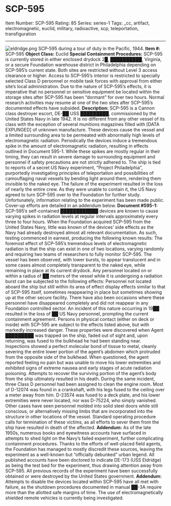 # SCP-595
Item Number: SCP-595
Rating: 85
Series: series-1
Tags: _cc, artifact, electromagnetic, euclid, military, radioactive, scp, teleportation, transfiguration

---

![eldridge.png](http://scp-wiki.wdfiles.com/local--files/scp-595/eldridge.png)
SCP-595 during a tour of duty in the Pacific, 1944.
**Item #:** SCP-595
**Object Class:** Euclid
**Special Containment Procedures:** SCP-595 is currently stored in either enclosed drydock 2█, ██████████, Virginia, or a secure Foundation warehouse district in Philadelphia depending on SCP-595’s current state. Both sites are restricted without Level 3 access clearance or higher. Access to SCP-595’s interior is restricted to specially selected Class D personnel or mobile task forces with approval from either site’s local administration.
Due to the nature of SCP-595’s effects, it is imperative that no personnel or sensitive equipment be located within the storage sites after SCP-595 has been “dormant” for over two hours. Normal research activities may resume at one of the two sites after SCP-595’s documented effects have subsided.
**Description:** SCP-595 is a Cannon class destroyer escort, DE-██ USS █████████, commissioned by the United States Navy in late 1942. It is no different from any other vessel of its class with the exception of several munitions magazines filled with [DATA EXPUNGED] of unknown manufacture. These devices cause the vessel and a limited surrounding area to be permeated with abnormally high levels of electromagnetic radiation.
Periodically the devices induce a tremendous spike in the amount of electromagnetic radiation, resulting in effects outlined in Document 595-1. While these spikes are mostly regular in their timing, they can result in severe damage to surrounding equipment and personnel if safety precautions are not strictly adhered to.
The ship is tied to reports of a secret US Navy experiment, “Project Philadelphia”, purportedly investigating principles of teleportation and possibilities of camouflaging naval vessels by bending light around them, rendering them invisible to the naked eye. The failure of the experiment resulted in the loss of nearly the entire crew. As they were unable to contain it, the US Navy agreed to turn SCP-595 over to the Foundation for further study. Unfortunately, information relating to the experiment has been made public. Cover-up efforts are detailed in an addendum below.
**Document #595-1:** SCP-595’s self-contained ████████████ devices are known to cause varying spikes in radiation levels at regular intervals approximately every three to four hours. When the Foundation acquired SCP-595 from the United States Navy, little was known of the devices’ side effects as the Navy had already destroyed almost all relevant documentation. As such, testing commenced in earnest, producing the following known results:
The foremost effect of SCP-595’s tremendous levels of electromagnetic radiation is that the ship can exist in one of two locations, varying randomly and requiring two teams of researchers to fully monitor SCP-595. The vessel has been observed, with lower bursts, to appear translucent and in some cases almost completely transparent to the naked eye, while remaining in place at its current drydock.
Any personnel located on or within a radius of ██ meters of the vessel while it is undergoing a radiation burst can be subjected to the following effects:
Personnel not located aboard the ship but still within its area of effect display effects similar to that of SCP-595 itself, sometimes reappearing in place but sometimes showing up at the other secure facility. There have also been occasions where these personnel have disappeared completely and did not reappear in any Foundation controlled sector. An incident of this nature occurring in 19██ resulted in the loss of ██ US Navy personnel, prompting the current containment agreement.
Persons in physical contact (either on deck or inside) with SCP-595 are subject to the effects listed above, but with markedly increased danger. These properties were discovered when Agent █████████ was trapped on the ship, faded out of sight and, upon returning, was fused to the bulkhead he had been standing near. Inspections showed a perfect molecular bond of tissue to metal, cleanly severing the entire lower portion of the agent’s abdomen which protruded from the opposite side of the bulkhead. When questioned, the agent reported feeling no pain but was unable to move his lower extremities and exhibited signs of extreme nausea and early stages of acute radiation poisoning. Attempts to recover the surviving portion of the agent’s body from the ship ultimately resulted in his death.
During the same incident, three Class D personnel had been assigned to clean the engine room. Most of D-12074 was found in a crankshaft, with his legs fused to the ceiling over a meter away from him. D-23574 was fused to a deck plate, and his lower extremities were never located, nor was D-75224, who simply vanished. Other cases have seen personnel molded into solid steel doors while still conscious, or alternatively missing limbs that are incorporated into the structure in other locations of the vessel.
Standard operating procedure calls for termination of these victims, as all efforts to sever them from the ship have resulted in death of the affected.
**Addendum:** As of the late 1950s, numerous books and eyewitness accounts have surfaced in attempts to shed light on the Navy’s failed experiment, further complicating containment procedures. Thanks to the efforts of well-placed field agents, the Foundation has managed to mostly discredit these sources, leaving the experiment as a well-known but “officially debunked” urban legend. All published accounts have been doctored to indicate DE-173 (USS Eldridge) as being the test bed for the experiment, thus drawing attention away from SCP-595. All previous records of the experiment have been successfully obtained or were destroyed by the United States government.
**Addendum:** Attempts to disable the devices located within SCP-595 have all met with failure, as the shutdown procedures documented in manual ██-3A require more than the allotted safe margins of time. The use of electromagnetically shielded remote vehicles is currently being investigated.